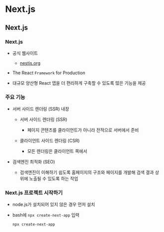 # Next.js

## Next.js

### Next.js

- 공식 웹사이트
  
  - [nestjs.org](nestjs.org)

- The React `Framework` for Production

- 대규모 양산형 React 앱을 더 편리하게 구축할 수 있도록 많은 기능을 제공

### 주요 기능

- 서버 사이드 렌더링 (SSR) 내장
  
  - 서버 사이드 렌더링 (SSR)
    
    - 페이지 콘텐츠를 클라이언트가 아니라 전적으로 서버에서 준비
  
  - 클라이언트 사이드 렌더링 (CSR)
    
    - 모든 렌더링은 클라이언트 쪽에서

- 검색엔진 최적화 (SEO)
  
  - 검색엔진이 이해하기 쉽도록 홈페이지의 구조와 페이지를 개발해 검색 결과 상위에 노출될 수 있도록 하는 작업

### Next.js 프로젝트 시작하기

- node.js가 설치되어 있지 않은 경우 먼저 설치

- bash에 `npx create-next-app` 입력
  
  ```bash
  npx create-next-app
  ```
